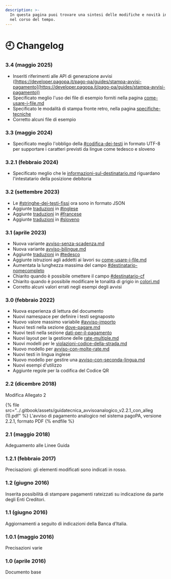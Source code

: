 ```yaml
---
description: >-
  In questa pagina puoi trovare una sintesi delle modifiche e novità introdotte
  nel corso del tempo.
---
```


# 🕘 Changelog

### 3.4 (maggio 2025)

* Inseriti riferimenti alle API di generazione avvisi ([https://developer.pagopa.it/pago-pa/guides/stampa-avvisi-pagamento](https://developer.pagopa.it/pago-pa/guides/stampa-avvisi-pagamento))
* Specificato meglio l'uso dei file di esempio forniti nella pagina [come-usare-i-file.md](../allegato-2/come-usare-i-file.md "mention")
* Specificato le modalità di stampa fronte retro, nella pagina [specifiche-tecniche](../allegato-2/specifiche-tecniche/ "mention")
* Corretto alcuni file di esempio

### 3.3 (maggio 2024)

* Specificato meglio l'obbligo della [#codifica-dei-testi](../allegato-2/specifiche-tecniche/#codifica-dei-testi "mention") in formato UTF-8 per supportare i caratteri previsti da lingue come tedesco e sloveno

### 3.2.1 (febbraio 2024)

* Specificato meglio che le [informazioni-sul-destinatario.md](../allegato-2/specifiche-tecniche/informazioni-sul-destinatario.md "mention") riguardano l'intestatario della posizione debitoria

### 3.2 (settembre 2023)

* Le [#stringhe-dei-testi-fissi](../allegato-1/varianti/traduzioni/#stringhe-dei-testi-fissi "mention") ora sono in formato JSON
* Aggiunte [traduzioni](../allegato-1/varianti/traduzioni/ "mention") in [#inglese](../allegato-1/varianti/traduzioni/#inglese "mention")
* Aggiunte [traduzioni](../allegato-1/varianti/traduzioni/ "mention") in [#francese](../allegato-1/varianti/traduzioni/#francese "mention")
* Aggiunte [traduzioni](../allegato-1/varianti/traduzioni/ "mention") in [#sloveno](../allegato-1/varianti/traduzioni/#sloveno "mention")

### 3.1 (aprile 2023)

* Nuova variante [avviso-senza-scadenza.md](../allegato-1/varianti/avviso-senza-scadenza.md "mention")
* Nuova variante [avviso-bilingue.md](../allegato-1/varianti/traduzioni/avviso-bilingue.md "mention")
* Aggiunte [traduzioni](../allegato-1/varianti/traduzioni/ "mention") in [#tedesco](../allegato-1/varianti/traduzioni/#tedesco "mention")
* Aggiunte istruzioni agli addetti ai lavori su [come-usare-i-file.md](../allegato-2/come-usare-i-file.md "mention")
* Aumentata la lunghezza massima del campo [#destinatario-nomecompleto](../allegato-2/specifiche-tecniche/informazioni-sul-destinatario.md#destinatario-nomecompleto "mention")
* Chiarito quando è possibile omettere il campo [#destinatario-cf](../allegato-2/specifiche-tecniche/informazioni-sul-destinatario.md#destinatario-cf "mention")
* Chiarito quando è possibile modificare le tonalità di grigio in [colori.md](../allegato-2/elementi-di-design/colori.md "mention")
* Corretto alcuni valori errati negli esempi degli avvisi

### 3.0 (febbraio 2022)

* Nuova esperienza di lettura del documento
* Nuovi namespace per definire i testi segnaposto
* Nuovo valore massimo variabile [#avviso-importo](../allegato-2/specifiche-tecniche/importo-e-scadenza.md#avviso-importo "mention")
* Nuovi testi nella sezione [dove-pagare.md](../allegato-2/specifiche-tecniche/dove-pagare.md "mention")
* Nuovi testi nella sezione [dati-per-il-pagamento](../allegato-2/specifiche-tecniche/dati-per-il-pagamento/ "mention")
* Nuovi layout per la gestione delle [rate-multiple.md](../allegato-2/specifiche-tecniche/dati-per-il-pagamento/rate-multiple.md "mention")&#x20;
* Nuovi modelli per le [violazioni-codice-della-strada.md](../allegato-1/varianti/violazioni-codice-della-strada.md "mention")
* Nuovo modello per [avviso-con-molte-rate.md](../allegato-1/varianti/avviso-con-molte-rate.md "mention")
* Nuovi testi in lingua inglese
* Nuovo modello per gestire una [avviso-con-seconda-lingua.md](../allegato-1/varianti/traduzioni/avviso-con-seconda-lingua.md "mention")
* Nuovi esempi d'utilizzo
* Aggiunte regole per la codifica del Codice QR

### 2.2 (dicembre 2018)

Modifica Allegato 2

{% file src="../.gitbook/assets/guidatecnica_avvisoanalogico_v2.2.1_con_alleg (1).pdf" %}
L'avviso di pagamento analogico nel sistema pagoPA, versione 2.2.1, formato PDF
{% endfile %}

### 2.1 (maggio 2018)

Adeguamento alle Linee Guida

### 1.2.1 (febbraio 2017)

Precisazioni: gli elementi modificati sono indicati in rosso.

### 1.2 (giugno 2016)

Inserita possibilità di stampare pagamenti rateizzati su indicazione da parte degli Enti Creditori.

### 1.1 (giugno 2016)

Aggiornamenti a seguito di indicazioni della Banca d’Italia.

### 1.0.1 (maggio 2016)

Precisazioni varie

### 1.0 (aprile 2016)

Documento base

